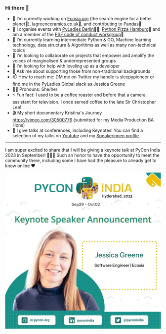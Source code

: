 ### Hi there 👋

- 🔭 I’m currently working on [Ecosia.org](ecosia.org) (the search engine for a better planet🌱), [lagreenceramics.co.uk](lagreenceramics.co.uk)🐫, and contributing to [Pandas](https://github.com/pandas-dev)🐼
- 🤝 I organise events with [PyLadies Berlin](https://github.com/PyLadiesBerlin/community-organisation)👩‍💻, [Python Pizza Hamburg](https://github.com/pythonpizza/hamburg.python.pizza)🍕 and am a member of the [PSF code of conduct workgroup](https://wiki.python.org/psf/ConductWG/Charter)🐍
- 🌱 I’m currently learning intermediate Python & GO, Machine learning technology, data structure & Algorithms as well as many non-technical topics
- 👯 I’m looking to collaborate on projects that empower and amplify the voices of marginalised & underrepresented groups
- 🤔 I’m looking for help with leveling up as a developer
- 💬 Ask me about supporting those from non-traditional backgrounds
- 📫 How to reach me: DM me on Twitter my handle is sleepypioneer or find me in the PyLadies Global slack as Jessica Greene
- 👩‍🦰 Pronouns: She/her
- ⚡ Fun fact: I used to be a coffee roaster and before that a camera assistant for television. I once served coffee to the late Sir Christopher Lee!
- 🎬 My short documentary Kristina's Journey https://vimeo.com/30500776 (submitted for my Media Production BA Hons)
- 🎤 I give talks at conferences, including Keynotes! You can find a selection of my talks on [Youtube](https://www.youtube.com/playlist?list=PLCGuJZQNXFTidff2NaaWSd3MMiA2MjHMy) and my [Speakerinnen profile](https://speakerinnen.org/en/profiles/jessica-greene).

---

I am super excited to share that I will be giving a keynote talk at PyCon India 2023 in September! 🐍🇮🇳 Such an honor to have the opportunity to meet the community there, including some I have had the pleasure to already get to know online ♥

<img title="pycon india keynote banner" alt="Banner for announcing Jessica Greene as a keynote speaker at PyCon India" src="/pycon_india.jpeg">
